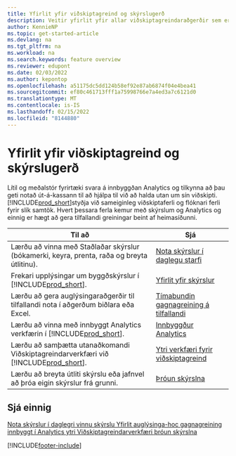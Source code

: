 ```yaml
---
title: Yfirlit yfir viðskiptagreind og skýrslugerð
description: Veitir yfirlit yfir allar viðskiptagreindaraðgerðir sem eru studdar í Aðalafurð fyrirtækja.
author: KennieNP
ms.topic: get-started-article
ms.devlang: na
ms.tgt_pltfrm: na
ms.workload: na
ms.search.keywords: feature overview
ms.reviewer: edupont
ms.date: 02/03/2022
ms.author: kepontop
ms.openlocfilehash: a51175dc5dd124b58ef92e87ab6874f04e4bea41
ms.sourcegitcommit: ef80c461713fff1a75998766e7a4ed3a7c6121d0
ms.translationtype: MT
ms.contentlocale: is-IS
ms.lasthandoff: 02/15/2022
ms.locfileid: "8144880"
---
```

# <a name="business-intelligence-and-reporting-overview"></a>Yfirlit yfir viðskiptagreind og skýrslugerð

Lítil og meðalstór fyrirtæki svara á innbyggðan Analytics og tilkynna að þau geti notað út-á-kassann til að hjálpa til við að halda utan um sín viðskipti. [!INCLUDE[prod_short](includes/prod_short.md)]styðja við sameiginleg viðskiptaferli og flóknari ferli fyrir slík samtök. Hvert þessara ferla kemur með skýrslum og Analytics og einnig er hægt að gera tilfallandi greiningar beint af heimasíðunni.  

| Til að | Sjá |
| --- | --- |
| Lærðu að vinna með Staðlaðar skýrslur (bókamerki, keyra, prenta, raða og breyta útlitinu). | [Nota skýrslur í daglegu starfi](reports-use-reports.md) |
| Frekari upplýsingar um byggðskýrslur í [!INCLUDE[prod_short](includes/prod_short.md)]. |[Yfirlit yfir skýrslur](reports-available-reports.md)|
| Lærðu að gera auglýsingaraðgerðir til tilfallandi nota í aðgerðum biðlara eða Excel. | [Tímabundin gagnagreining á tilfallandi](reports-adhoc-analysis.md) |
| Lærðu að vinna með innbyggt Analytics verkfærin í [!INCLUDE[prod_short](includes/prod_short.md)].| [Innbyggður Analytics](reports-built-in-analytics.md) |
| Lærðu að samþætta utanaðkomandi Viðskiptagreindarverkfæri við [!INCLUDE[prod_short](includes/prod_short.md)].| [Ytri verkfæri fyrir viðskiptagreind](reports-external-analysis.md) |
|Lærðu að breyta útliti skýrslu eða jafnvel að þróa eigin skýrslur frá grunni. |[Þróun skýrslna](reports-develop-reports.md)|

## <a name="see-also"></a>Sjá einnig

[Nota skýrslur í daglegri vinnu ](reports-use-reports.md)
[skýrslu Yfirlit ](reports-available-reports.md)[
auglýsinga-hoc gagnagreining ](reports-adhoc-analysis.md)
[innbyggt í Analytics ](reports-built-in-analytics.md)
[ytri Viðskiptagreindarverkfæri ](reports-external-analysis.md)
[þróun skýrslna](reports-develop-reports.md)


[!INCLUDE[footer-include](includes/footer-banner.md)]